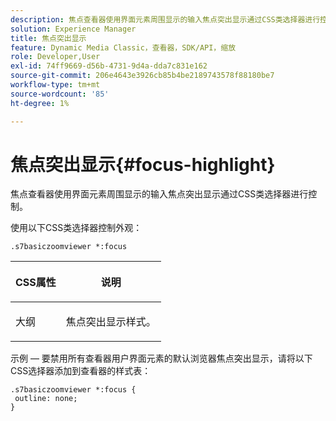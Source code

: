```yaml
---
description: 焦点查看器使用界面元素周围显示的输入焦点突出显示通过CSS类选择器进行控制。
solution: Experience Manager
title: 焦点突出显示
feature: Dynamic Media Classic，查看器，SDK/API，缩放
role: Developer,User
exl-id: 74ff9669-d56b-4731-9d4a-dda7c831e162
source-git-commit: 206e4643e3926cb85b4be2189743578f88180be7
workflow-type: tm+mt
source-wordcount: '85'
ht-degree: 1%

---
```


# 焦点突出显示{#focus-highlight}

焦点查看器使用界面元素周围显示的输入焦点突出显示通过CSS类选择器进行控制。

<!--<a id="section_061E550C1C1D4DB2BD663A898895B38C"></a>-->

使用以下CSS类选择器控制外观：

```
.s7basiczoomviewer *:focus
```

<table id="table_94EE3F5BBE4547C0B4943471CEE7EDE4"> 
 <thead> 
  <tr> 
   <th colname="col1" class="entry"> <p> CSS属性 </p> </th> 
   <th colname="col2" class="entry"> <p>说明 </p> </th> 
  </tr> 
 </thead>
 <tbody> 
  <tr> 
   <td colname="col1"> <p> <span class="codeph"> 大纲  </span> </p> </td> 
   <td colname="col2"> <p>焦点突出显示样式。 </p> </td> 
  </tr> 
 </tbody> 
</table>

示例 — 要禁用所有查看器用户界面元素的默认浏览器焦点突出显示，请将以下CSS选择器添加到查看器的样式表：

```
.s7basiczoomviewer *:focus { 
 outline: none; 
}
```
